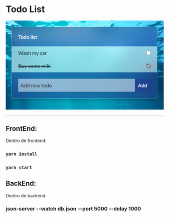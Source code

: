 # Todo List

<center>
  <img src="./frontend/docs/screenshot.png" />
</center>

---

## FrontEnd:
Dentro de frontend:
### `yarn install`
### `yarn start`

## BackEnd:
Dentro de backend:
### json-server --watch db.json --port 5000 --delay 1000
